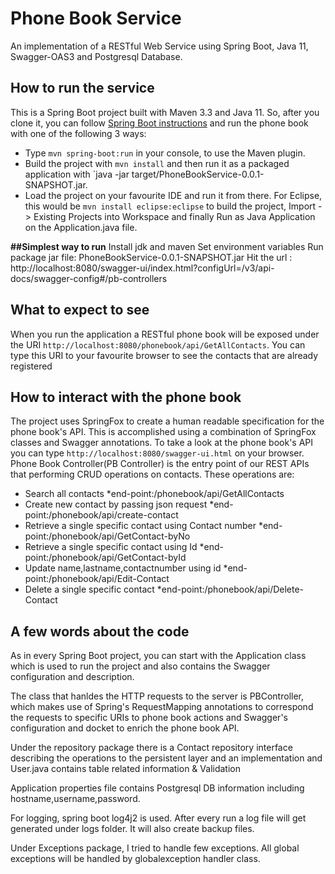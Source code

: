 # Phone Book Service

An implementation of a RESTful Web Service using Spring Boot, Java 11, Swagger-OAS3 and Postgresql Database.

## How to run the service

This is a Spring Boot project built with Maven 3.3 and Java 11. So, after you clone it, you can follow [Spring Boot instructions](https://docs.spring.io/spring-boot/docs/current/reference/html/using-boot-running-your-application.html) and run the phone book with one of the following 3 ways:

* Type `mvn spring-boot:run` in your console, to use the Maven plugin.
* Build the project with `mvn install` and then run it as a packaged application with `java -jar target/PhoneBookService-0.0.1-SNAPSHOT.jar.
* Load the project on your favourite IDE and run it from there. For Eclipse, this would be `mvn install eclipse:eclipse` to build the project, Import -> Existing Projects into Workspace and finally Run as Java Application on the Application.java file.

**##Simplest way to run**
Install jdk and maven
Set environment variables
Run package jar file: PhoneBookService-0.0.1-SNAPSHOT.jar
Hit the url : http://localhost:8080/swagger-ui/index.html?configUrl=/v3/api-docs/swagger-config#/pb-controllers


## What to expect to see

When you run the application a RESTful phone book will be exposed under the URI `http://localhost:8080/phonebook/api/GetAllContacts`. You can type this URI to your favourite browser to see the contacts that are already registered 
## How to interact with the phone book

The project uses SpringFox to create a human readable specification for the phone book's API. This is accomplished using a combination of SpringFox classes and Swagger annotations. To take a look at the phone book's API you can type `http://localhost:8080/swagger-ui.html` on your browser. Phone Book Controller(PB Controller) is the entry point of our REST APIs that performing CRUD operations on contacts. These operations are:
* Search all contacts  *end-point:/phonebook/api/GetAllContacts
* Create new contact by passing json request *end-point:/phonebook/api/create-contact
* Retrieve a single specific contact using Contact number *end-point:/phonebook/api/GetContact-byNo
* Retrieve a single specific contact using Id *end-point:/phonebook/api/GetContact-byId
* Update name,lastname,contactnumber using id *end-point:/phonebook/api/Edit-Contact
* Delete a single specific contact *end-point:/phonebook/api/Delete-Contact

## A few words about the code

As in every Spring Boot project, you can start with the Application class which is used to run the project and also contains the Swagger configuration and description.

The class that hanldes the HTTP requests to the server is PBController, which makes use of Spring's RequestMapping annotations to correspond the requests to specific URIs to phone book actions and Swagger's configuration and docket to enrich the phone book API.

Under the repository package there is a Contact repository interface describing the operations to the persistent layer and an implementation and User.java contains table related information & Validation

Application properties file contains Postgresql DB information including hostname,username,password.

For logging, spring boot log4j2 is used. After every run a log file will get generated under logs folder. It will also create backup files.

Under Exceptions package, I tried to handle few exceptions. All global exceptions will be handled by globalexception handler class.
